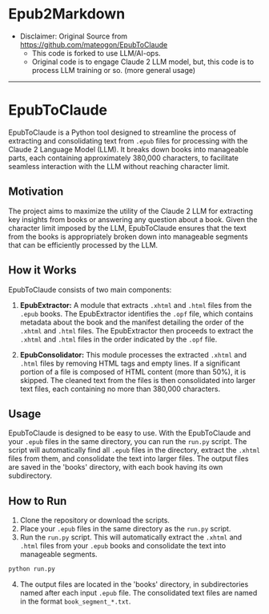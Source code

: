 # Epub2Markdown

* Disclaimer: Original Source from https://github.com/mateogon/EpubToClaude
  * This code is forked to use LLM/AI-ops.
  * Original code is to engage Claude 2 LLM model, but, this code is to process LLM training or so. (more general usage)


----

# EpubToClaude
EpubToClaude is a Python tool designed to streamline the process of extracting and consolidating text from `.epub` files for processing with the Claude 2 Language Model (LLM). It breaks down books into manageable parts, each containing approximately 380,000 characters, to facilitate seamless interaction with the LLM without reaching character limit.

## Motivation

The project aims to maximize the utility of the Claude 2 LLM for extracting key insights from books or answering any question about a book. Given the character limit imposed by the LLM, EpubToClaude ensures that the text from the books is appropriately broken down into manageable segments that can be efficiently processed by the LLM.

## How it Works

EpubToClaude consists of two main components:

1. **EpubExtractor:** A module that extracts `.xhtml` and `.html` files from the `.epub` books. The EpubExtractor identifies the `.opf` file, which contains metadata about the book and the manifest detailing the order of the `.xhtml` and `.html` files. The EpubExtractor then proceeds to extract the `.xhtml` and `.html` files in the order indicated by the `.opf` file.

2. **EpubConsolidator:** This module processes the extracted `.xhtml` and `.html` files by removing HTML tags and empty lines. If a significant portion of a file is composed of HTML content (more than 50%), it is skipped. The cleaned text from the files is then consolidated into larger text files, each containing no more than 380,000 characters.

## Usage

EpubToClaude is designed to be easy to use. With the EpubToClaude and your `.epub` files in the same directory, you can run the `run.py` script. The script will automatically find all `.epub` files in the directory, extract the `.xhtml` files from them, and consolidate the text into larger files. The output files are saved in the 'books' directory, with each book having its own subdirectory.

## How to Run

1. Clone the repository or download the scripts.
2. Place your `.epub` files in the same directory as the `run.py` script.
3. Run the `run.py` script. This will automatically extract the `.xhtml` and `.html` files from your `.epub` books and consolidate the text into manageable segments.

```bash
python run.py
```

4. The output files are located in the 'books' directory, in subdirectories named after each input `.epub` file. The consolidated text files are named in the format `book_segment_*.txt`.
